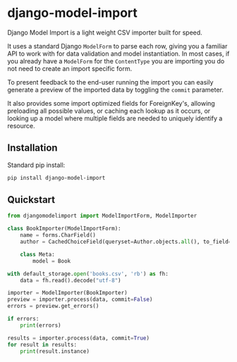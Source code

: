 # django-model-import

Django Model Import is a light weight CSV importer built for speed.

It uses a standard Django `ModelForm` to parse each row, giving you a familiar API to work with
for data validation and model instantiation. In most cases, if you already have a `ModelForm`
for the `ContentType` you are importing you do not need to create an import specific form.

To present feedback to the end-user running the import you can easily generate a preview
of the imported data by toggling the `commit` parameter.

It also provides some import optimized fields for ForeignKey's, allowing preloading all
possible values, or caching each lookup as it occurs, or looking up a model where multiple
fields are needed to uniquely identify a resource.


## Installation

Standard pip install:

```bash
pip install django-model-import
```


## Quickstart

```python
from djangomodelimport import ModelImportForm, ModelImporter

class BookImporter(ModelImportForm):
    name = forms.CharField()
    author = CachedChoiceField(queryset=Author.objects.all(), to_field='name')

    class Meta:
        model = Book

with default_storage.open('books.csv', 'rb') as fh:
    data = fh.read().decode("utf-8")

importer = ModelImporter(BookImporter)
preview = importer.process(data, commit=False)
errors = preview.get_errors()

if errors:
    print(errors)

results = importer.process(data, commit=True)
for result in results:
    print(result.instance)

```
